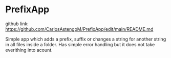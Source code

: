 # PrefixApp

github link: https://github.com/CarlosAstengoM/PrefixApp/edit/main/README.md

Simple app which adds a prefix, suffix or changes a string for another string in all files inside a folder.
Has simple error handling but it does not take everithing into acount.
